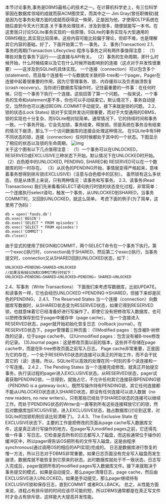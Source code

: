 本节讨论事务,事务是DBMS最核心的技术之一。在计算机科学史上，有三位科学家因在数据库领域的成就而获ACM图灵奖，而其中之一 Jim Gray(曾任职微软)就是因为在事务处理方面的成就而获得这一殊荣，正是因为他，才使得OLTP系统在随后直到今天大行其道.关于事务处理技术，涉及到很多，随便就能写一本书。在这里我只讨论SQLite事务实现的一些原理，SQLite的事务实现与大型通用的DBMS相比,其实现比较简单。这些内容可能比较偏于理论，但却不难，也是理解其它内容的基础。好了，下面开始第二节---事务。
2、事务(Transaction)
2.1、事务的周期(Transaction Lifecycles)
程序与事务之间有两件事值得注意：
（1）哪些对象在事务下运行——这直接与API有关。
（2）事务的生命周期，即什么时候开始，什么时候结束以及它在什么时候开始影响别的连接（这点对于并发性很重要）——这涉及到SQLite的具体实现。
一个连接（connection）可以包含多个(statement)，而且每个连接有一个与数据库关联的B-tree和一个pager。Pager在连接中起着很重要的作用，因为它管理事务、锁、内存缓存以及负责崩溃恢复(crash recovery)。当你进行数据库写操作时，记住最重要的一件事：在任何时候，只在一个事务下执行一个连接。这些回答了第一个问题。
一般来说，一个事务的生命和statement差不多，你也可以手动结束它。默认情况下，事务自动提交，当然你也可以通过BEGIN..COMMIT手动提交。接下来就是锁的问题。
2.2、锁的状态(Lock States)
锁对于实现并发访问很重要，而对于大型通用的DBMS，锁的实现也十分复杂，而SQLite相对较简单。通常情况下，它的持续时间和事务一致。一个事务开始，它会先加锁，事务结束，释放锁。但是系统在事务没有结束的情况下崩溃，那么下一个访问数据库的连接会处理这种情况。
在SQLite中有5种不同状态的锁，连接（connection）任何时候都处于其中的一个状态。下图显示了相应的状态以及锁的生命周期。
![img](P)  
关于这个图有以下几点值得注意：
（1）一个事务可以在UNLOCKED，RESERVED或EXCLUSIVE三种状态下开始。默认情况下在UNLOCKED时开始。
（2）白色框中的UNLOCKED, PENDING, SHARED和 RESERVED可以在一个数据库的同一时存在。
（3）从灰色的PENDING开始，事情就变得严格起来，意味着事务想得到排斥锁(EXCLUSIVE)（注意与白色框中的区别）。
虽然锁有这么多状态，但是从体质上来说，只有两种情况：读事务和写事务。
2.3、读事务(Read Transactions)
我们先来看看SELECT语句执行时锁的状态变化过程，非常简单：一个连接执行select语句，触发一个事务，从UNLOCKED到SHARED，当事务COMMIT时，又回到UNLOCKED，就这么简单。
考虑下面的例子(为了简单，这里用了伪码)：
```  
db = open('foods.db')
db.exec('BEGIN')
db.exec('SELECT * FROM episodes')
db.exec('SELECT * FROM episodes')
db.exec('COMMIT')
db.close()
```
由于显式的使用了BEGIN和COMMIT，两个SELECT命令在一个事务下执行。第一个exec()执行时，connection处于SHARED，然后第二个exec()执行，当事务提交时，connection又从SHARED回到UNLOCKED状态，如下：
```  
UNLOCKED→PENDING→SHARED→UNLOCKED
//如果没有BEGIN和COMMIT两行时如下：
UNLOCKED→PENDING→SHARED→UNLOCKED→PENDING→ SHARED→UNLOCKED
```
2.4、写事务（Write Transactions）
下面我们来考虑写数据库，比如UPDATE。和读事务一样，它也会经历UNLOCKED→PENDING→SHARED，但接下来却是灰色的PENDING，
2.4.1、The Reserved States
当一个连接（connection）向数据库写数据时，从SHARED状态变为RESERVED状态，如果它得到RESERVED锁，也就意味着它已经准备好进行写操作了。即使它没有把修改写入数据库，也可以把修改保存到位于pager中缓存中（page cache）。
当一个连接进入RESERVED状态，pager就开始初始化恢复日志（rollback journal）。在RESERVED状态下，pager管理着三种页面：
(1)Modified pages：包含被B-树修改的记录，位于page cache中。
(2)Unmodified pages：包含没有被B-tree修改的记录。
(3)Journal pages：这是修改页面以前的版本，这些并不存储在page cache中，而是在B-tree修改页面之前写入日志。
Page cache非常重要，正是因为它的存在，一个处于RESERVED状态的连接可以真正的开始工作，而不会干扰其它的（读）连接。所以，SQLite可以高效的处理在同一时刻的多个读连接和一个写连接。
2.4.2 、The Pending States
当一个连接完成修改，就真正开始提交事务，执行该过程的pager进入EXCLUSIVE状态。从RESERVED状态，pager试着获取PENDING锁，一旦得到，就独占它，不允许任何其它连接获得PENDING锁（PENDING is a gateway lock）。既然写操作持有PENDING锁，其它任何连接都不能从UNLOCKED状态进入SHARED状态，即没有任何连接可以进入数据（no new readers, no new writers）。只有那些已经处于SHARED状态的连接可以继续工作。而处于PENDING状态的Writer会一直等到所有这些连接释放它们的锁，然后对数据库加EXCUSIVE锁，进入EXCLUSIVE状态，独占数据库(讨论到这里，对SQLite的加锁机制应该比较清晰了)。
2.4.3、The Exclusive State
在EXCLUSIVE状态下，主要的工作是把修改的页面从page cache写入数据库文件，这是真正进行写操作的地方。在pager写入modified pages之前，它还得先做一件事：写日志。它检查是否所有的日志都写入了磁盘，而这些通常位于操作的缓冲区中，所以pager得告诉OS把所有的文件写入磁盘，这是由程序synchronous(通过调用OS的相应的API实现)完成的。
日志是数据库进行恢复的惟一方法，所以日志对于DBMS非常重要。如果日志页面没有完全写入磁盘而发生崩溃，数据库就不能恢复到它原来的状态，此时数据库就处于不一致状态。日志写入完成后，pager就把所有的modified pages写入数据库文件。接下来就取决于事务提交的模式，如果是自动提交，那么pager清理日志，page cache，然后由EXCLUSIVE进入UNLOCKED。如果是手动提交，那么pager继续持有EXCLUSIVE锁和保存日志，直到COMMIT 或者ROLLBACK。
总之，从性能方面来说，进程占有排斥锁的时间应该尽可能的短，所以DBMS通常都是在真正写文件时才会占有排斥锁，这样能大大提高并发性能。
